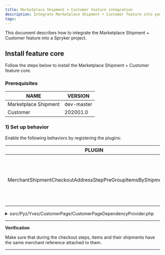 ```yaml
---
title: Marketplace Shipment + Customer feature integration
description: Integrate Marketplace Shipment + Customer feature into your project
tags:
---
```


This document describes how to integrate the Marketplace Shipment + Customer feature into a Spryker project.

## Install feature core

Follow the steps below to install the Marketplace Shipment + Customer feature core.

### Prerequisites
| NAME | VERSION |
| --------- | ------ |
| Marketplace Shipment | dev-master | 
| Customer | 202001.0 | 

### 1) Set up behavior
Enable the following behaviors by registering the plugins:

| PLUGIN  | SPECIFICATION | PREREQUISITES | NAMESPACE |
| ------------ | ----------- | ----- | ------------ |
| MerchantShipmentCheckoutAddressStepPreGroupItemsByShipmentPlugin | Sets shipment merchant reference in the initial checkout step to avoid wrong grouping by merchant reference. | None | Spryker\Yves\MerchantShipment\Plugin\CustomerPage|

<details>
<summary markdown='span'>ssrc/Pyz/Yves/CustomerPage/CustomerPageDependencyProvider.php</summary>

```php
<?php
 
namespace Pyz\Yves\CustomerPage;
 
use SprykerShop\Yves\CustomerPage\CustomerPageDependencyProvider as SprykerShopCustomerPageDependencyProvider;
use Spryker\Yves\MerchantShipment\Plugin\CustomerPage\MerchantShipmentCheckoutAddressStepPreGroupItemsByShipmentPlugin;
 
class CustomerPageDependencyProvider extends SprykerShopCustomerPageDependencyProvider
{
    /**
     * @return \SprykerShop\Yves\CustomerPageExtension\Dependency\Plugin\CheckoutAddressStepPreGroupItemsByShipmentPluginInterface[]
     */
    protected function getCheckoutAddressStepPreGroupItemsByShipmentPlugins(): array
    {
        return [
            new MerchantShipmentCheckoutAddressStepPreGroupItemsByShipmentPlugin(),
        ];
    }
}
```

</details>

---
**Verification**

Make sure that during the checkout steps, items and their shipments have the same merchant reference attached to them.

---